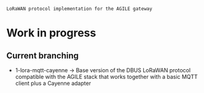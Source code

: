 
`LoRaWAN protocol implementation for the AGILE gateway`

# Work in progress
## Current branching

- 1-lora-mqtt-cayenne &rarr; Base version of the DBUS LoRaWAN protocol compatible with the AGILE stack that works together with a basic MQTT client plus a Cayenne adapter
